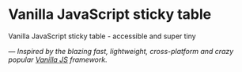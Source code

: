 # Vanilla JavaScript sticky table

Vanilla JavaScript sticky table - accessible and super tiny

*— Inspired by the blazing fast, lightweight, cross-platform and crazy popular [Vanilla JS](http://vanilla-js.com/)  framework.*